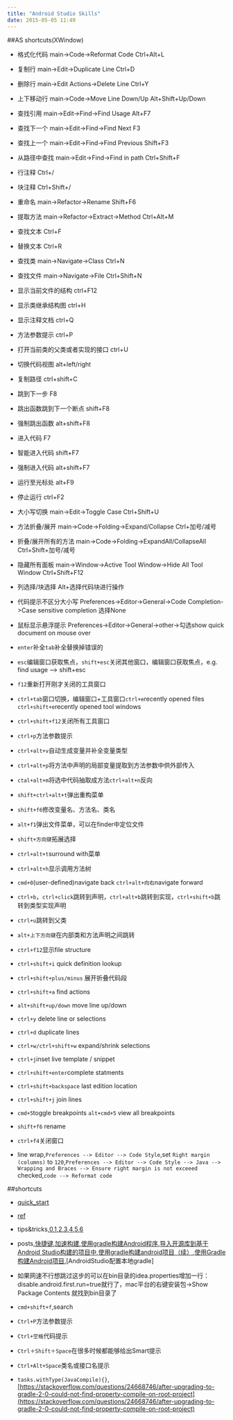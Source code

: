 ```yaml
---
title: "Android Studio Skills"
date: 2015-05-05 11:49
---
```

##AS shortcuts(XWindow)
+ 格式化代码 main->Code->Reformat Code  Ctrl+Alt+L
+ 复制行 main->Edit->Duplicate Line Ctrl+D
+ 删除行 main->Edit Actions->Delete Line Ctrl+Y
+ 上下移动行 main->Code->Move Line Down/Up Alt+Shift+Up/Down
+ 查找引用 main->Edit->Find->Find Usage Alt+F7
+ 查找下一个 main->Edit->Find->Find Next F3
+ 查找上一个 main->Edit->Find->Find Previous Shift+F3
+ 从路径中查找 main->Edit->Find->Find in path Ctrl+Shift+F
+ 行注释 Ctrl+/
+ 块注释 Ctrl+Shift+/
+ 重命名 main->Refactor->Rename Shift+F6
+ 提取方法 main->Refactor->Extract->Method Ctrl+Alt+M
+ 查找文本 Ctrl+F
+ 替换文本 Ctrl+R
+ 查找类 main->Navigate->Class Ctrl+N
+ 查找文件 main->Navigate->File Ctrl+Shift+N
+ 显示当前文件的结构 ctrl+F12
+ 显示类继承结构图 ctrl+H
+ 显示注释文档  ctrl+Q
+ 方法参数提示 ctrl+P
+ 打开当前类的父类或者实现的接口 ctrl+U
+ 切换代码视图 alt+left/right
+ 复制路径 ctrl+shift+C
+ 跳到下一步 F8
+ 跳出函数跳到下一个断点 shift+F8
+ 强制跳出函数 alt+shift+F8
+ 进入代码 F7
+ 智能进入代码 shift+F7
+ 强制进入代码 alt+shift+F7
+ 运行至光标处 alt+F9
+ 停止运行 ctrl+F2
+ 大小写切换 main->Edit->Toggle Case Ctrl+Shift+U
+ 方法折叠/展开 main->Code->Folding->Expand/Collapse Ctrl+加号/减号
+ 折叠/展开所有的方法 main->Code->Folding->ExpandAll/CollapseAll Ctrl+Shift+加号/减号
+ 隐藏所有面板 main->Window->Active Tool Window->Hide All Tool Window Ctrl+Shift+F12
+ 列选择/块选择 Alt+选择代码块进行操作
+ 代码提示不区分大小写 Preferences->Editor->General->Code Completion->Case sensitive completion 选择None
+ 鼠标显示悬浮提示 Preferences->Editor->General->other->勾选show quick document on mouse over
+ ``enter``补全``tab``补全替换掉错误的

+ ``esc``编辑窗口获取焦点，``shift+esc``关闭其他窗口，编辑窗口获取焦点，e.g. find usage --> shift+esc

+ ``f12``重新打开刚才关闭的工具窗口

+ ``ctrl+tab``窗口切换，编辑窗口+工具窗口``ctrl+e``recently opened files ``ctrl+shift+e``recently opened tool windows

+ ``ctrl+shift+f12``关闭所有工具窗口

+ ``ctrl+p``方法参数提示

+ ``ctrl+alt+v``自动生成变量并补全变量类型

+ ``ctrl+alt+p``将方法中声明的局部变量提取到方法参数中供外部传入

+ ``ctal+alt+m``将选中代码抽取成方法``ctrl+alt+n``反向

+ ``shift+ctrl+alt+t``弹出重构菜单

+ ``shift+f6``修改变量名、方法名、类名

+ ``alt+f1``弹出文件菜单，可以在finder中定位文件

+ ``shift+方向键``拓展选择

+ ``ctrl+alt+t``surround with菜单

+ ``ctrl+alt+h``显示调用方法树

+ ``cmd+0``(user-defined)navigate back ``ctrl+alt+向右``navigate forward

+ ``ctrl+b``，``ctrl+click``跳转到声明，``ctrl+alt+b``跳转到实现，``ctrl+shift+b``跳转到类型实现声明

+ ``ctrl+u``跳转到父类

+ ``alt+上下方向键``在内部类和方法声明之间跳转

+ ``ctrl+f12``显示file structure

+ ``ctrl+shift+i`` quick definition lookup

+ ``ctrl+shift+plus/minus`` 展开折叠代码段

+ ``ctrl+shift+a`` find actions

+ ``alt+shift+up/down`` move line up/down

+ ``ctrl+y`` delete line or selections

+ ``ctrl+d`` duplicate lines

+ ``ctrl+w/ctrl+shift+w`` expand/shrink selections

+ ``ctrl+j``inset live template / snippet

+ ``ctrl+shift+enter``complete statments

+ ``ctrl+shift+backspace`` last edition location

+ ``ctrl+shift+j`` join lines

+ ``cmd+5``toggle breakpoints ``alt+cmd+5`` view all breakpoints

+ ``shift+f6`` rename

+ ``ctrl+f4``关闭窗口

+ line wrap,``Preferences --> Editor --> Code Style``,set ``Right margin (columns)`` to ``120``,``Preferences --> Editor --> Code Style --> Java --> Wrapping and Braces --> Ensure right margin is not exceeed`` checked,``code --> Reformat code``



##shortcuts

+ [quick_start](http://confluence.jetbrains.com/display/IntelliJIDEA/Quick+Start)

+ [ref](http://www.techrepublic.com/article/four-handy-android-studio-shortcuts-for-eclipse-users/)

+ tips&tricks,[0](http://www.developerphil.com/android-studio-tips-tricks-moving-around/),[1](http://www.developerphil.com/android-studio-tips-of-the-day-roundup-1/),[2](http://www.developerphil.com/android-studio-tips-of-the-day-roundup-2/),[3](http://www.developerphil.com/android-studio-tips-of-the-day-roundup-3/),[4](http://www.developerphil.com/android-studio-tips-of-the-day-roundup-4/),[5](http://www.developerphil.com/android-studio-tips-of-the-day-roundup-5/),[6](http://www.developerphil.com/android-studio-tips-of-the-day-roundup-6/)

+ posts,[快捷键](http://www.jcodecraeer.com/a/anzhuokaifa/androidkaifa/2014/1108/1935.html),[加速构建](http://www.jcodecraeer.com/a/anzhuokaifa/Android_Studio/2015/0324/2637.html),[使用gradle构建Android程序](https://rinvay.github.io/android/2015/04/09/Build-Android-with-Gradle/),[导入开源库到基于Android Studio构建的项目中](http://blog.isming.me/2014/12/12/import-library-to-android-studio/),[使用gradle构建android项目（续）](http://blog.isming.me/2014/11/21/use-gradle-new/),[使用Gradle构建Android项目](http://blog.isming.me/2014/05/20/android4gradle/),[AndroidStudio配置本地gradle]

+ 如果网速不行想跳过这步的可以在bin目录的idea.properties增加一行：disable.android.first.run=true就行了，mac平台的右键安装包->Show Package Contents 就找到bin目录了

+ ``cmd+shift+f``,search

+ ``Ctrl+P``方法参数提示

+ ``Ctrl+空格``代码提示 

+ ``Ctrl＋Shift＋Space``在很多时候都能够给出Smart提示

+ ``Ctrl+Alt+Space``类名或接口名提示



+ ``tasks.withType(JavaCompile){}``,[https://stackoverflow.com/questions/24668746/after-upgrading-to-gradle-2-0-could-not-find-property-compile-on-root-project](https://stackoverflow.com/questions/24668746/after-upgrading-to-gradle-2-0-could-not-find-property-compile-on-root-project)




